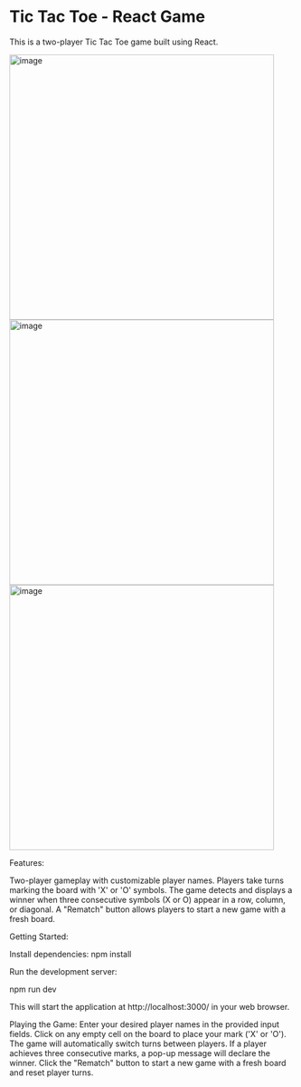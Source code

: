 # Tic Tac Toe - React Game
This is a two-player Tic Tac Toe game built using React.

<img width="468" alt="image" src="https://github.com/elisa-lok/React-Tic-Tac-Toe/assets/129917335/cbdc6b94-c899-4c11-85af-3b85c2a9f25d">

<img width="468" alt="image" src="https://github.com/elisa-lok/React-Tic-Tac-Toe/assets/129917335/b53c621e-b3e8-44d7-bd47-adb617d78fba">

<img width="468" alt="image" src="https://github.com/elisa-lok/React-Tic-Tac-Toe/assets/129917335/feab282e-f734-4235-8ec4-fd89b12ba46c">

Features:

Two-player gameplay with customizable player names.
Players take turns marking the board with 'X' or 'O' symbols.
The game detects and displays a winner when three consecutive symbols (X or O) appear in a row, column, or diagonal.
A "Rematch" button allows players to start a new game with a fresh board.


Getting Started:

Install dependencies:
npm install

Run the development server:

npm run dev

This will start the application at http://localhost:3000/ in your web browser.



Playing the Game:
Enter your desired player names in the provided input fields.
Click on any empty cell on the board to place your mark ('X' or 'O').
The game will automatically switch turns between players.
If a player achieves three consecutive marks, a pop-up message will declare the winner.
Click the "Rematch" button to start a new game with a fresh board and reset player turns.

